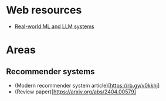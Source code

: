 # Web resources
- [Real-world ML and LLM systems](https://www.evidentlyai.com/ml-system-design)

# Areas
## Recommender systems
- (Modern recommender system article)[https://rb.gy/v0kkhj]
- (Review paper)[https://arxiv.org/abs/2404.00579]
